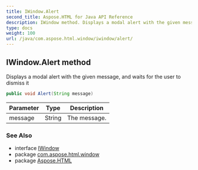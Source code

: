 ```yaml
---
title: IWindow.Alert
second_title: Aspose.HTML for Java API Reference
description: IWindow method. Displays a modal alert with the given message and waits for the user to dismiss it
type: docs
weight: 100
url: /java/com.aspose.html.window/iwindow/alert/
---
```

## IWindow.Alert method

Displays a modal alert with the given message, and waits for the user to dismiss it

```java
public void Alert(String message)
```

| Parameter | Type | Description |
| --- | --- | --- |
| message | String | The message. |

### See Also

* interface [IWindow](../)
* package [com.aspose.html.window](../../iwindow/)
* package [Aspose.HTML](../../../)
